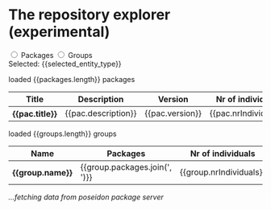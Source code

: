 # The repository explorer (experimental)

<script>
  Vue.createApp({
    data () {
     return {
        packages: null,
        groups: null,
        selected_entity_type: "packages"
      }
    },
    async mounted () {
      const response_pacs = await fetch("https://c107-224.cloud.gwdg.de/packages_all")
      const pacs = await response_pacs.json()
      const response_groups = await fetch("https://c107-224.cloud.gwdg.de/groups_all")
      const groups = await response_groups.json()
      this.packages = pacs
      this.groups = groups
    }
  }).mount('#explorer');
</script>

<div id="explorer">
  
  <input type="radio" id="packages_radio" value="packages" v-model="selected_entity_type" />
  <label for="packages_radio">Packages</label>
  <input type="radio" id="groups_radio" value="groups" v-model="selected_entity_type" />
  <label for="groups_radio">Groups</label>
  
  <div>Selected: {{selected_entity_type}}</div>
  <div v-if="packages && selected_entity_type === 'packages'">
    <p>loaded {{packages.length}} packages</p>
    <table>
      <thead>
        <tr>
          <th>Title</th>
          <th>Description</th>
          <th>Version</th>
          <th>Nr of individuals</th>
        </tr>
      </thead>
      <tbody>
      <tr v-for="pac in packages">
        <th>{{pac.title}}</td>
        <td>{{pac.description}}</td>
        <td>{{pac.version}}</td>
        <td>{{pac.nrIndividuals}}</td>
      </tr>
      </tbody>
    </table>
  </div>
  <div v-else-if="groups && selected_entity_type === 'groups'">
    <p>loaded {{groups.length}} groups</p>
    <table>
      <thead>
        <tr>
          <th>Name</th>
          <th>Packages</th>
          <th>Nr of individuals</th>
        </tr>
      </thead>
      <tbody>
      <tr v-for="group in groups">
        <th>{{group.name}}</td>
        <td>{{group.packages.join(', ')}}</td>
        <td>{{group.nrIndividuals}}</td>
      </tr>
      </tbody>
    </table>
  </div>
  <div v-else><i>...fetching data from poseidon package server</i></div>
</div>